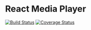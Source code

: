 # React Media Player

[![Build Status](https://travis-ci.org/tawanike/react-media-player.svg?branch=master)](https://travis-ci.org/tawanike/react-media-player.svg?branch=master)
[![Coverage Status](https://coveralls.io/repos/github/tawanike/react-media-player/badge.svg?branch=master)](https://coveralls.io/github/tawanike/react-media-player?branch=master)
